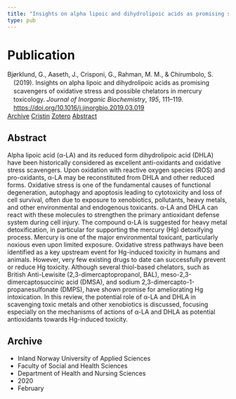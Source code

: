 ```yaml
---
title: "Insights on alpha lipoic and dihydrolipoic acids as promising scavengers of oxidative stress and possible chelators in mercury toxicology"
type: pub
---
```

<h1>Publication</h1>
<article id="csl-bib-container-7WKYZCFX" class="csl-bib-container">
  <div class="csl-bib-body" style="line-height: 1.35; padding-left: 1em; text-indent:-1em;">
  <div class="csl-entry">Bj&#xF8;rklund, G., Aaseth, J., Crisponi, G., Rahman, M. M., &amp; Chirumbolo, S. (2019). Insights on alpha lipoic and dihydrolipoic acids as promising scavengers of oxidative stress and possible chelators in mercury toxicology. <i>Journal of Inorganic Biochemistry</i>, <i>195</i>, 111&#x2013;119. <a href="https://doi.org/10.1016/j.jinorgbio.2019.03.019">https://doi.org/10.1016/j.jinorgbio.2019.03.019</a></div>
</div>
  <div class="csl-bib-buttons">
    <a href="#taxonomy-article-7WKYZCFX" class="csl-bib-button">Archive</a>
    <a href="https://app.cristin.no/results/show.jsf?id=1790069" alt="Cristin URL" class="csl-bib-button">Cristin</a>
    <a href="http://zotero.org/groups/5022929/items/7WKYZCFX" alt="Zotero URL" class="csl-bib-button">Zotero</a>
    <a href="#abstract-article-7WKYZCFX" class="csl-bib-button">Abstract</a>
  </div>
  <div id="csl-bib-meta-container-7WKYZCFX"></div>
</article>
<div id="csl-bib-meta-7WKYZCFX" class="csl-bib-meta">
  <article id="abstract-article-7WKYZCFX" class="abstract-article">
    <h1>Abstract</h1>
    Alpha lipoic acid (α-LA) and its reduced form dihydrolipoic acid (DHLA) have been historically considered as excellent anti-oxidants and oxidative stress scavengers. Upon oxidation with reactive oxygen species (ROS) and pro-oxidants, α-LA may be reconstituted from DHLA and other reduced forms. Oxidative stress is one of the fundamental causes of functional degeneration, autophagy and apoptosis leading to cytotoxicity and loss of cell survival, often due to exposure to xenobiotics, pollutants, heavy metals, and other environmental and endogenous toxicants. α-LA and DHLA can react with these molecules to strengthen the primary antioxidant defense system during cell injury. The compound α-LA is suggested for heavy metal detoxification, in particular for supporting the mercury (Hg) detoxifying process. Mercury is one of the major environmental toxicant, particularly noxious even upon limited exposure. Oxidative stress pathways have been identified as a key upstream event for Hg-induced toxicity in humans and animals. However, very few existing drugs to date can successfully prevent or reduce Hg toxicity. Although several thiol-based chelators, such as British Anti-Lewisite (2,3-dimercaptopropanol, BAL), meso-2,3-dimercaptosuccinic acid (DMSA), and sodium 2,3-dimercapto-1-propanesulfonate (DMPS), have shown promise for ameliorating Hg intoxication. In this review, the potential role of α-LA and DHLA in scavenging toxic metals and other xenobiotics is discussed, focusing especially on the mechanisms of actions of α-LA and DHLA as potential antioxidants towards Hg-induced toxicity.
  </article>
  <article id="taxonomy-article-7WKYZCFX" class="taxonomy-article">
    <h1>Archive</h1>
    <ul>
      <li>Inland Norway University of Applied Sciences</li>
      <li>Faculty of Social and Health Sciences</li>
      <li>Department of Health and Nursing Sciences</li>
      <li>2020</li>
      <li>February</li>
    </ul>
  </article>
</div>
